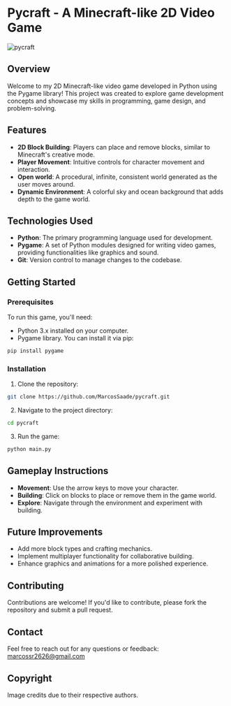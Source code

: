 # Pycraft - A Minecraft-like 2D Video Game

![pycraft](https://github.com/user-attachments/assets/95125351-6839-4d92-8c58-ff66671c28da)

## Overview

Welcome to my 2D Minecraft-like video game developed in Python using the Pygame library! This project was created to explore game development concepts and showcase my skills in programming, game design, and problem-solving.

## Features

- **2D Block Building**: Players can place and remove blocks, similar to Minecraft's creative mode.
- **Player Movement**: Intuitive controls for character movement and interaction.
- **Open world**: A procedural, infinite, consistent world generated as the user moves around.
- **Dynamic Environment**: A colorful sky and ocean background that adds depth to the game world.

## Technologies Used

- **Python**: The primary programming language used for development.
- **Pygame**: A set of Python modules designed for writing video games, providing functionalities like graphics and sound.
- **Git**: Version control to manage changes to the codebase.

## Getting Started

### Prerequisites

To run this game, you'll need:

- Python 3.x installed on your computer.
- Pygame library. You can install it via pip:

```bash
pip install pygame
```

### Installation

1. Clone the repository:

```bash
git clone https://github.com/MarcosSaade/pycraft.git
```

2. Navigate to the project directory:

```bash
cd pycraft
```

3. Run the game:

```bash
python main.py
```

## Gameplay Instructions

- **Movement**: Use the arrow keys to move your character.
- **Building**: Click on blocks to place or remove them in the game world.
- **Explore**: Navigate through the environment and experiment with building.

## Future Improvements

- Add more block types and crafting mechanics.
- Implement multiplayer functionality for collaborative building.
- Enhance graphics and animations for a more polished experience.

## Contributing

Contributions are welcome! If you'd like to contribute, please fork the repository and submit a pull request.

## Contact

Feel free to reach out for any questions or feedback:
marcossr2626@gmail.com


## Copyright
Image credits due to their respective authors.
